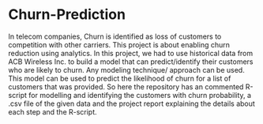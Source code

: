 # Churn-Prediction

In telecom companies, Churn is identified as loss of customers to competition with other carriers. This project is about enabling churn reduction using analytics.
In this project, we had to use historical data from ACB Wireless Inc. to build a model that can predict/identify their customers who are likely to churn. Any modeling technique/ approach can be used. This model can be used to predict the likelihood of churn for a list of customers that was provided. 
So here the repository has an commented R-script for modelling and identifying the customers with churn probability, a .csv file of the given data and the project report explaining the details about each step and the R-script.

